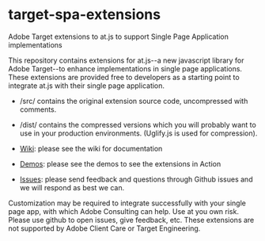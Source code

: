 # target-spa-extensions
Adobe Target extensions to at.js to support Single Page Application implementations

This repository contains extensions for at.js--a new javascript library for Adobe Target--to enhance implementations in single page applications.  These extensions are provided free to developers as a starting point to integrate at.js with their single page application.  

* /src/ contains the original extension source code, uncompressed with comments.
* /dist/ contains the compressed versions which you will probably want to use in your production environments.  (Uglify.js is used for compression).

* [Wiki](https://github.com/Adobe-Marketing-Cloud/target-spa-extensions/wiki): please see the wiki for documentation
* [Demos](http://adobe-marketing-cloud.github.io/target-sdk-libraries/demos/): please see the demos to see the extensions in Action
* [Issues](https://github.com/Adobe-Marketing-Cloud/target-spa-extensions/issues): please send feedback and questions through Github issues and we will respond as best we can.  

Customization may be required to integrate successfully with your single page app, with which Adobe Consulting can help. Use at you own risk.  Please use github to open issues, give feedback, etc.  These extensions are not supported by Adobe Client Care or Target Engineering.
